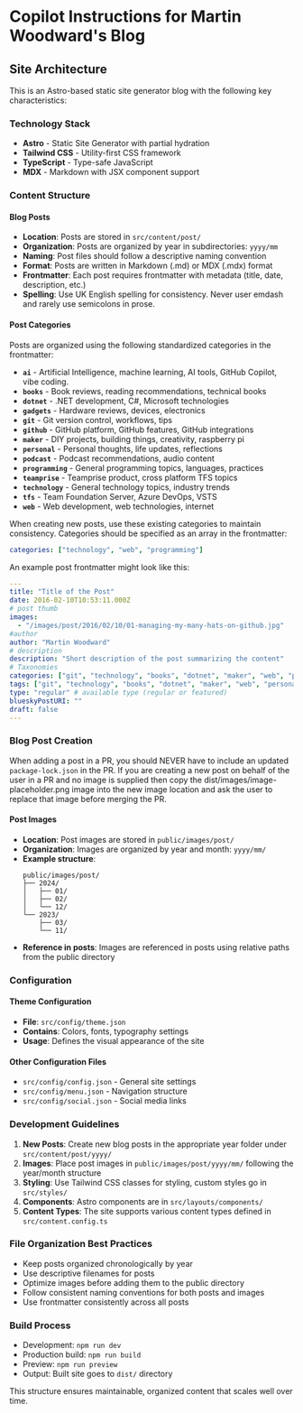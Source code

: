 # Copilot Instructions for Martin Woodward's Blog

## Site Architecture

This is an Astro-based static site generator blog with the following key characteristics:

### Technology Stack
- **Astro** - Static Site Generator with partial hydration
- **Tailwind CSS** - Utility-first CSS framework
- **TypeScript** - Type-safe JavaScript
- **MDX** - Markdown with JSX component support

### Content Structure

#### Blog Posts
- **Location**: Posts are stored in `src/content/post/`
- **Organization**: Posts are organized by year in subdirectories: `yyyy/mm`
- **Naming**: Post files should follow a descriptive naming convention
- **Format**: Posts are written in Markdown (.md) or MDX (.mdx) format
- **Frontmatter**: Each post requires frontmatter with metadata (title, date, description, etc.)
- **Spelling**: Use UK English spelling for consistency. Never user emdash and rarely use semicolons in prose. 

#### Post Categories
Posts are organized using the following standardized categories in the frontmatter:

- **`ai`** - Artificial Intelligence, machine learning, AI tools, GitHub Copilot, vibe coding.
- **`books`** - Book reviews, reading recommendations, technical books
- **`dotnet`** - .NET development, C#, Microsoft technologies
- **`gadgets`** - Hardware reviews, devices, electronics
- **`git`** - Git version control, workflows, tips
- **`github`** - GitHub platform, GitHub features, GitHub integrations
- **`maker`** - DIY projects, building things, creativity, raspberry pi
- **`personal`** - Personal thoughts, life updates, reflections
- **`podcast`** - Podcast recommendations, audio content
- **`programming`** - General programming topics, languages, practices
- **`teamprise`** - Teamprise product, cross platform TFS topics
- **`technology`** - General technology topics, industry trends
- **`tfs`** - Team Foundation Server, Azure DevOps, VSTS
- **`web`** - Web development, web technologies, internet

When creating new posts, use these existing categories to maintain consistency. Categories should be specified as an array in the frontmatter:
```yaml
categories: ["technology", "web", "programming"]
```

An example post frontmatter might look like this:
```yaml
---
title: "Title of the Post"
date: 2016-02-10T10:53:11.000Z
# post thumb
images:
  - "/images/post/2016/02/10/01-managing-my-many-hats-on-github.jpg"
#author
author: "Martin Woodward"
# description
description: "Short description of the post summarizing the content"
# Taxonomies
categories: ["git", "technology", "books", "dotnet", "maker", "web", "personal", "github"]
tags: ["git", "technology", "books", "dotnet", "maker", "web", "personal", "github"]
type: "regular" # available type (regular or featured)
blueskyPostURI: ""
draft: false
---
```
### Blog Post Creation
When adding a post in a PR, you should NEVER have to include an updated ‎`package-lock.json` in the PR.
If you are creating a new post on behalf of the user in a PR and no image is supplied then copy the 
dist/images/image-placeholder.png image into the new image location and ask the user to replace
that image before merging the PR.

#### Post Images
- **Location**: Post images are stored in `public/images/post/`
- **Organization**: Images are organized by year and month: `yyyy/mm/`
- **Example structure**:
  ```
  public/images/post/
  ├── 2024/
  │   ├── 01/
  │   ├── 02/
  │   └── 12/
  └── 2023/
      ├── 03/
      └── 11/
  ```
- **Reference in posts**: Images are referenced in posts using relative paths from the public directory

### Configuration

#### Theme Configuration
- **File**: `src/config/theme.json`
- **Contains**: Colors, fonts, typography settings
- **Usage**: Defines the visual appearance of the site

#### Other Configuration Files
- `src/config/config.json` - General site settings
- `src/config/menu.json` - Navigation structure
- `src/config/social.json` - Social media links

### Development Guidelines

1. **New Posts**: Create new blog posts in the appropriate year folder under `src/content/post/yyyy/`
2. **Images**: Place post images in `public/images/post/yyyy/mm/` following the year/month structure
3. **Styling**: Use Tailwind CSS classes for styling, custom styles go in `src/styles/`
4. **Components**: Astro components are in `src/layouts/components/`
5. **Content Types**: The site supports various content types defined in `src/content.config.ts`

### File Organization Best Practices

- Keep posts organized chronologically by year
- Use descriptive filenames for posts
- Optimize images before adding them to the public directory
- Follow consistent naming conventions for both posts and images
- Use frontmatter consistently across all posts

### Build Process

- Development: `npm run dev`
- Production build: `npm run build`
- Preview: `npm run preview`
- Output: Built site goes to `dist/` directory

This structure ensures maintainable, organized content that scales well over time.

